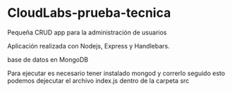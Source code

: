 # CloudLabs-prueba-tecnica
Pequeña CRUD app para la administración de usuarios

Aplicación realizada con Nodejs, Express y Handlebars.

base de datos en MongoDB

Para ejecutar es necesario tener instalado mongod y correrlo
seguido esto podemos dejecutar el archivo index.js dentro de la carpeta src
